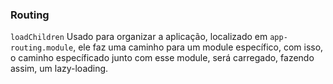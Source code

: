 ### Routing

`loadChildren` 
Usado para organizar a aplicação, localizado em `app-routing.module`, ele faz uma caminho para um module específico,
com isso, o caminho específicado junto com esse module, será carregado, fazendo assim, um lazy-loading.

